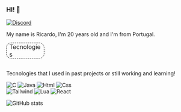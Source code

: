 ### HI! 👋
[![Discord](https://img.shields.io/badge/Discord-7289DA?style=for-the-badge&logo=discord&logoColor=white)](https://discordapp.com/users/469250027835883520)

My name is Ricardo, I'm 20 years old and I'm from Portugal.

<div style="font-size:1rem;border:1px dashed black;width:5.3rem;border-radius:13px;padding-inline:7px">
  Tecnologies
</div><br>

Tecnologies that I used in past projects or still working and learning!

![C](https://img.shields.io/badge/C-00599C?style=for-the-badge&logo=c&logoColor=white) ![Java](https://img.shields.io/badge/Java-ED8B00?style=for-the-badge&logo=openjdk&logoColor=white) ![Html](https://img.shields.io/badge/HTML5-E34F26?style=for-the-badge&logo=html5&logoColor=white) ![Css](https://img.shields.io/badge/CSS3-1572B6?style=for-the-badge&logo=css3&logoColor=white) <br>![Tailwind](https://img.shields.io/badge/Tailwind_CSS-38B2AC?style=for-the-badge&logo=tailwind-css&logoColor=white) ![Lua](https://img.shields.io/badge/Lua-2C2D72?style=for-the-badge&logo=lua&logoColor=white) ![React](https://img.shields.io/badge/React-20232A?style=for-the-badge&logo=react&logoColor=61DAFB)

![GitHub stats](https://github-readme-stats.vercel.app/api?username=pieceofwalleX&show_icons=true&theme=tokyonight)
